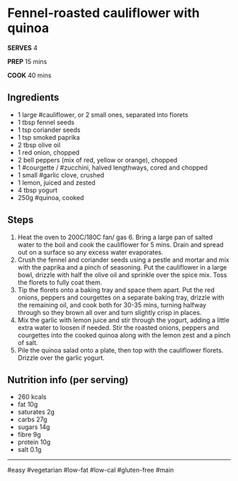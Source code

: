<!--
Source: BBC Good Food Magazine25 Mar 2021
Version: 0
-->

# Fennel-roasted cauliflower with quinoa

**SERVES** 4

**PREP** 15 mins

**COOK** 40 mins

## Ingredients

- 1 large #cauliflower, or 2 small ones, separated into florets
- 1 tbsp fennel seeds
- 1 tsp coriander seeds
- 1 tsp smoked paprika
- 2 tbsp olive oil
- 1 red onion, chopped
- 2 bell peppers (mix of red, yellow or orange), chopped
- 1 #courgette / #zucchini, halved lengthways, cored and chopped
- 1 small #garlic clove, crushed
- 1 lemon, juiced and zested
- 4 tbsp yogurt
- 250g #quinoa, cooked

## Steps

1. Heat the oven to 200C/180C fan/ gas 6. Bring a large pan of salted water to the boil and cook the cauliflower for
   5 mins. Drain and spread out on a surface so any excess water evaporates.
2. Crush the fennel and coriander seeds using a pestle and mortar and mix with the paprika and a pinch of seasoning.
   Put the cauliflower in a large bowl, drizzle with half the olive oil and sprinkle over the spice mix. Toss the
   florets to fully coat them.
3. Tip the florets onto a baking tray and space them apart. Put the red onions, peppers and courgettes on a separate
   baking tray, drizzle with the remaining oil, and cook both for 30-35 mins, turning halfway through so they brown
   all over and turn slightly crisp in places.
4. Mix the garlic with lemon juice and stir through the yogurt, adding a little extra water to loosen if needed. Stir
   the roasted onions, peppers and courgettes into the cooked quinoa along with the lemon zest and a pinch of salt.
5. Pile the quinoa salad onto a plate, then top with the cauliflower florets. Drizzle over the garlic yogurt.

## Nutrition info (per serving)

- 260 kcals
- fat 10g
- saturates 2g
- carbs 27g
- sugars 14g
- fibre 9g
- protein 10g
- salt 0.1g

---

#easy #vegetarian #low-fat #low-cal #gluten-free #main